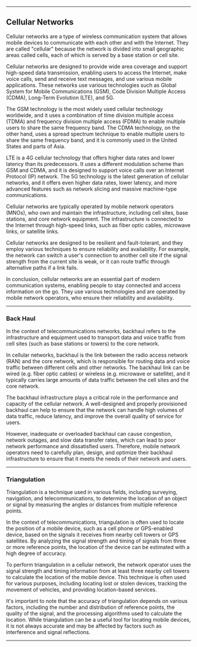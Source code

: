 
---

## Cellular Networks

Cellular networks are a type of wireless communication system that allows mobile devices to communicate with each other and with the Internet. They are called "cellular" because the network is divided into small geographic areas called cells, each of which is served by a base station or cell site.

Cellular networks are designed to provide wide area coverage and support high-speed data transmission, enabling users to access the Internet, make voice calls, send and receive text messages, and use various mobile applications. These networks use various technologies such as Global System for Mobile Communications (GSM), Code Division Multiple Access (CDMA), Long-Term Evolution (LTE), and 5G.

The GSM technology is the most widely used cellular technology worldwide, and it uses a combination of time division multiple access (TDMA) and frequency division multiple access (FDMA) to enable multiple users to share the same frequency band. The CDMA technology, on the other hand, uses a spread spectrum technique to enable multiple users to share the same frequency band, and it is commonly used in the United States and parts of Asia.

LTE is a 4G cellular technology that offers higher data rates and lower latency than its predecessors. It uses a different modulation scheme than GSM and CDMA, and it is designed to support voice calls over an Internet Protocol (IP) network. The 5G technology is the latest generation of cellular networks, and it offers even higher data rates, lower latency, and more advanced features such as network slicing and massive machine-type communications.

Cellular networks are typically operated by mobile network operators (MNOs), who own and maintain the infrastructure, including cell sites, base stations, and core network equipment. The infrastructure is connected to the Internet through high-speed links, such as fiber optic cables, microwave links, or satellite links.

Cellular networks are designed to be resilient and fault-tolerant, and they employ various techniques to ensure reliability and availability. For example, the network can switch a user's connection to another cell site if the signal strength from the current site is weak, or it can route traffic through alternative paths if a link fails.

In conclusion, cellular networks are an essential part of modern communication systems, enabling people to stay connected and access information on the go. They use various technologies and are operated by mobile network operators, who ensure their reliability and availability.

---

### Back Haul

In the context of telecommunications networks, backhaul refers to the infrastructure and equipment used to transport data and voice traffic from cell sites (such as base stations or towers) to the core network.

In cellular networks, backhaul is the link between the radio access network (RAN) and the core network, which is responsible for routing data and voice traffic between different cells and other networks. The backhaul link can be wired (e.g. fiber optic cables) or wireless (e.g. microwave or satellite), and it typically carries large amounts of data traffic between the cell sites and the core network.

The backhaul infrastructure plays a critical role in the performance and capacity of the cellular network. A well-designed and properly provisioned backhaul can help to ensure that the network can handle high volumes of data traffic, reduce latency, and improve the overall quality of service for users.

However, inadequate or overloaded backhaul can cause congestion, network outages, and slow data transfer rates, which can lead to poor network performance and dissatisfied users. Therefore, mobile network operators need to carefully plan, design, and optimize their backhaul infrastructure to ensure that it meets the needs of their network and users.

---

### Triangulation

Triangulation is a technique used in various fields, including surveying, navigation, and telecommunications, to determine the location of an object or signal by measuring the angles or distances from multiple reference points.

In the context of telecommunications, triangulation is often used to locate the position of a mobile device, such as a cell phone or GPS-enabled device, based on the signals it receives from nearby cell towers or GPS satellites. By analyzing the signal strength and timing of signals from three or more reference points, the location of the device can be estimated with a high degree of accuracy.

To perform triangulation in a cellular network, the network operator uses the signal strength and timing information from at least three nearby cell towers to calculate the location of the mobile device. This technique is often used for various purposes, including locating lost or stolen devices, tracking the movement of vehicles, and providing location-based services.

It's important to note that the accuracy of triangulation depends on various factors, including the number and distribution of reference points, the quality of the signal, and the processing algorithms used to calculate the location. While triangulation can be a useful tool for locating mobile devices, it is not always accurate and may be affected by factors such as interference and signal reflections.

---

